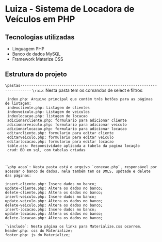 # Luiza - Sistema de Locadora de Veículos em PHP

## Tecnologias utilizadas

- Linguagem PHP
- Banco de dados MySQL
- Framework Materize CSS

## Estrutura do projeto

`\pastas---------------------------------------------------------------------------`
	`\raiz`: Nesta pasta tem os comandos de select e filtros:
	
	 index.php: Arquivo principal que contém três botões para as páginas de listagem:
	 indexcliente.php: Listagem de clientes
	 indexveiculo.php: Listagem de veiculos
	 indexlocacao.php: listagem de locacao
	 adicionarcliente.php: formulario para adicionar cliente
	 adicionarveiculo.php: formulario para adicionar veiculo
	 adicionarlocacao.php: formulario para adicionar locacao
	 editarcliente.php: formulario para editar cliente
	 editarveiculo.php: formulario para editar veiculo
	 editarlocacao.php: formulario para editar locacao
	 table.css: Responsividade aplicada a tabela da pagina locação
	 crud: BD em sql, com tabelas criadas
	 

	 
	`\php_acao`: Nesta pasta está o arquivo `conexao.php`, responsável por acessar o banco de dados, nela também tem os DMLS, updtade e delete das páginas:
	
	insert-cliente.php: Insere dados no banco;
	update-cliente.php: Altera os dados no banco;
	delete-cliente.php: Altera os dados no banco;
	insert-veiculo.php: Insere dados no banco;
	update-veiculo.php: Altera os dados no banco;
	delete-veiculo.php: Altera os dados no banco;
	insert-locacao.php: Insere dados no banco;
	update-locacao.php: Altera os dados no banco;
	delete-locacao.php: Altera os dados no banco;
	
	`\include`: Nesta página os links para Materialize.css ocorrem.
	header.php: css do Materialize;
	footer.php: js do Materialize;
	
